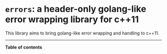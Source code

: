 # `errors`: a header-only golang-like error wrapping library for c++11

This library aims to bring golang-like error wrapping and handling to c++11.

---

**Table of contents**
